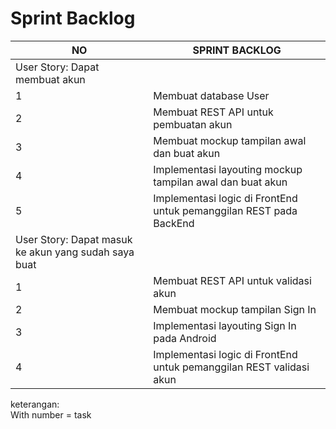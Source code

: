 
# Sprint Backlog
|     NO                                                        |     SPRINT BACKLOG                                                           |
|---------------------------------------------------------------|------------------------------------------------------------------------------|
|     User   Story: Dapat membuat akun                          |                                                                              |
|     1                                                         |     Membuat   database User                                                  |
|     2                                                         |     Membuat   REST API untuk pembuatan akun                                  |
|     3                                                         |     Membuat   mockup tampilan awal dan buat akun                             |
|     4                                                         |     Implementasi   layouting mockup tampilan awal dan buat akun              |
|     5                                                         |     Implementasi   logic di FrontEnd untuk pemanggilan REST pada BackEnd     |
|     User   Story: Dapat masuk ke akun yang sudah saya buat    |                                                                              |
|     1                                                         |     Membuat   REST API untuk validasi akun                                   |
|     2                                                         |     Membuat   mockup tampilan Sign In                                        |
|     3                                                         |     Implementasi   layouting Sign In pada Android                            |
|     4                                                         |     Implementasi   logic di FrontEnd untuk pemanggilan REST validasi akun    |



keterangan:<br>
With number = task
